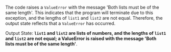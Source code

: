 The code raises a `ValueError` with the message 'Both lists must be of the same length'. This indicates that the program will terminate due to this exception, and the lengths of `list1` and `list2` are not equal. Therefore, the output state reflects that a `ValueError` has occurred.

Output State: **`list1` and `list2` are lists of numbers, and the lengths of `list1` and `list2` are not equal; a ValueError is raised with the message 'Both lists must be of the same length'**.